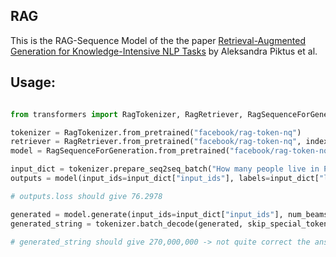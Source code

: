 ## RAG

This is the RAG-Sequence Model of the the paper [Retrieval-Augmented Generation for Knowledge-Intensive NLP Tasks](https://arxiv.org/pdf/2005.11401.pdf) 
by Aleksandra Piktus et al.

## Usage:

```python

from transformers import RagTokenizer, RagRetriever, RagSequenceForGeneration

tokenizer = RagTokenizer.from_pretrained("facebook/rag-token-nq")
retriever = RagRetriever.from_pretrained("facebook/rag-token-nq", index_name="exact", use_dummy_dataset=True)
model = RagSequenceForGeneration.from_pretrained("facebook/rag-token-nq", retriever=retriever)

input_dict = tokenizer.prepare_seq2seq_batch("How many people live in Paris?", "In Paris, there are 10 million people.", return_tensors="pt")
outputs = model(input_ids=input_dict["input_ids"], labels=input_dict["labels"])

# outputs.loss should give 76.2978

generated = model.generate(input_ids=input_dict["input_ids"], num_beams=4)
generated_string = tokenizer.batch_decode(generated, skip_special_tokens=True)

# generated_string should give 270,000,000 -> not quite correct the answer, but it also only uses a dummy index
```
